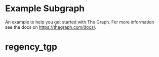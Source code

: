 # Example Subgraph

An example to help you get started with The Graph. For more information see the docs on https://thegraph.com/docs/.
# regency_tgp

